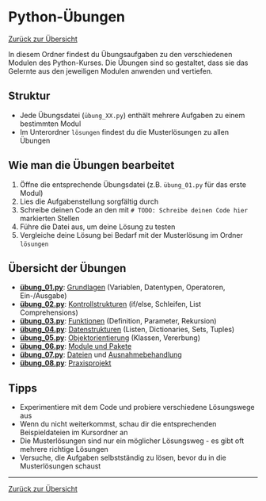 # Python-Übungen

[Zurück zur Übersicht](../README.md)

In diesem Ordner findest du Übungsaufgaben zu den verschiedenen Modulen des Python-Kurses. Die Übungen sind so gestaltet, dass sie das Gelernte aus den jeweiligen Modulen anwenden und vertiefen.

## Struktur

- Jede Übungsdatei (`übung_XX.py`) enthält mehrere Aufgaben zu einem bestimmten Modul
- Im Unterordner `lösungen` findest du die Musterlösungen zu allen Übungen

## Wie man die Übungen bearbeitet

1. Öffne die entsprechende Übungsdatei (z.B. `übung_01.py` für das erste Modul)
2. Lies die Aufgabenstellung sorgfältig durch
3. Schreibe deinen Code an den mit `# TODO: Schreibe deinen Code hier` markierten Stellen
4. Führe die Datei aus, um deine Lösung zu testen
5. Vergleiche deine Lösung bei Bedarf mit der Musterlösung im Ordner `lösungen`

## Übersicht der Übungen

- [**übung_01.py**](übung_01.py): [Grundlagen](../01_grundlagen/README.md) (Variablen, Datentypen, Operatoren, Ein-/Ausgabe)
- [**übung_02.py**](übung_02.py): [Kontrollstrukturen](../02_kontrollstrukturen/README.md) (if/else, Schleifen, List Comprehensions)
- [**übung_03.py**](übung_03.py): [Funktionen](../03_funktionen/README.md) (Definition, Parameter, Rekursion)
- [**übung_04.py**](übung_04.py): [Datenstrukturen](../04_datenstrukturen/README.md) (Listen, Dictionaries, Sets, Tuples)
- [**übung_05.py**](übung_05.py): [Objektorientierung](../05_objektorientierung/README.md) (Klassen, Vererbung)
- [**übung_06.py**](übung_06.py): [Module und Pakete](../06_module_und_pakete/README.md)
- [**übung_07.py**](übung_07.py): [Dateien](../07_dateien/README.md) und [Ausnahmebehandlung](../08_ausnahmebehandlung/README.md)
- [**übung_08.py**](übung_08.py): [Praxisprojekt](../09_projekte/README.md)

## Tipps

- Experimentiere mit dem Code und probiere verschiedene Lösungswege aus
- Wenn du nicht weiterkommst, schau dir die entsprechenden Beispieldateien im Kursordner an
- Die Musterlösungen sind nur ein möglicher Lösungsweg - es gibt oft mehrere richtige Lösungen
- Versuche, die Aufgaben selbstständig zu lösen, bevor du in die Musterlösungen schaust

---

[Zurück zur Übersicht](../README.md)